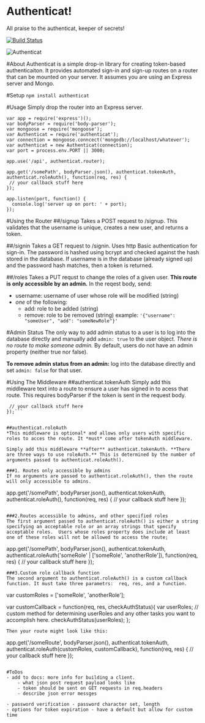 Authenticat!
=====================
All praise to the authenticat, keeper of secrets!

[![Build Status](https://travis-ci.org/authenticat/authenticat.svg)](https://travis-ci.org/authenticat/authenticat)

![Authenticat](http://i.giphy.com/3oEduQAsYcJKQH2XsI.gif)

#About
Authenticat is a simple drop-in library for creating token-based authenticaiton. It provides automated sign-in and sign-up routes on a router that can be mounted on your server.  It assumes you are using an Express server and Mongo.

#Setup
```npm install authenticat```

#Usage
Simply drop the router into an Express server.
```
var app = require('express')();
var bodyParser = require('body-parser');
var mongoose = require('mongoose');
var Authenticat = require('authenticat');
var connection = mongoose.conncect('mongodb://localhost/whatever');
var authenticat = new Authenticat(connection);
var port = process.env.PORT || 3000;

app.use('/api', authenticat.router);

app.get('/somePath', bodyParser.json(), authenticat.tokenAuth, authenticat.roleAuth(), function(req, res) {
 // your callback stuff here
});

app.listen(port, function() {
  console.log('server up on port: ' + port);
});
```

#Using the Router
##/signup
Takes a POST request to /signup.  This validates that the username is unique, creates a new user, and returns a token.

##/signin
 Takes a GET request to /signin. Uses http Basic authentication for sign-in. The password is hashed using bcrypt and checked against the hash stored in the database. If username is in the database (already signed up) and the password hash matches, then a token is returned.

##/roles
Takes a PUT requst to change the roles of a given user.  **This route is only accessible by an admin.**  In the reqest body, send:
  - username: username of user whose role will be modified (string)
  - *one* of the following:
    - add: role to be added  (string)
    - remove: role to be removed (string)
  example:  ```'{"username": "someUser", "add": "someNewRole"}'```

#Admin Status
The only way to add admin status to a user is to log into the database directly and manually add ```admin: true``` to the user object. *There is no route to make someone admin.* By default, users do not have an admin property (neither true nor false).

**To remove admin status from an admin:** log into the database directly and set ```admin: false``` for that user.


#Using The Middleware
##authenticat.tokenAuth
Simply add this middleware text into a route to ensure a user has signed in to acess that route. This requires bodyParser if the token is sent in the request body.

```app.get('/somePath', bodyParser.json(), authenticat.tokenAuth, function(req, res) {
 // your callback stuff here
});```


##authenticat.roleAuth
*This middleware is optional* and allows only users with specific roles to acces the route. It *must* come after tokenAuth middleware.

Simply add this middleware **after** authenticat.tokenAuth. **There are three ways to use roleAuth.** This is determined by the number of arguments passed to authenticat.roleAuth().

###1. Routes only accessible by admins
If no arguments are passed to authenticat.roleAuth(), then the route will only accessible to admins.
```
app.get('/somePath', bodyParser.json(), authenticat.tokenAuth, authenticat.roleAuth(), function(req, res) {
 // your callback stuff here
});
```

###2.Routes accessible to admins, and other specified roles
The first argument passed to authenticat.roleAuth() is either a string specifying an acceptable role or an array strings that specify acceptable roles.  Users whose roles property does include at least one of these roles will not be allowed to access the route;

```
app.get('/somePath', bodyParser.json(), authenticat.tokenAuth, authenticat.roleAuth('someRole' | ['someRole', 'anotherRole']), function(req, res) {
 // your callback stuff here
});
```
###3.Custom role callback function
The second argument to authenticat.roleAuth() is a custom callback function. It must take three parametrs:  req, res, and a function.

```
var customRoles = ['someRole', 'anotherRole'];

var customCallback = function(req, res, checkAuthStatus){
  var userRoles;
  // custom method for determining userRoles and any other tasks you want to accomplish here.
  checkAuthStatus(userRoles);
};
```
Then your route might look like this:
```
app.get('/someRoute', bodyParser.json(), authenticat.tokenAuth, authenticat.roleAuth(customRoles, customCallback), function(req, res) {
  // your callback stuff here
});
```

#ToDos
- add to docs: more info for building a client.
    - what json post request payload looks like
    - token should be sent on GET requests in req.headers
    - describe json error messges

- password verification - password character set, length
- options for token expiration - have a default but allow for custom time
